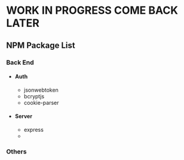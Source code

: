 <!-- Author: Sean Kelly -->
<!-- A useful npm package list -->
# WORK IN PROGRESS COME BACK LATER
## NPM Package List

### Back End
- #### Auth
  - jsonwebtoken
  - bcryptjs
  - cookie-parser
- #### Server
  - express
  -

### Others
